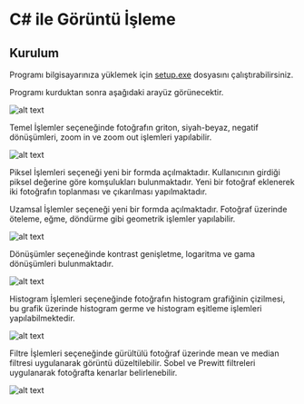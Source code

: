 # C# ile Görüntü İşleme

## Kurulum

Programı bilgisayarınıza yüklemek için [setup.exe](Kurulum/setup.exe)  dosyasını çalıştırabilirsiniz.

Programı kurduktan sonra aşağıdaki arayüz görünecektir.

![alt text](https://github.com/acbr5/G-r-nt-leme/blob/master/Images/ilk.JPG)

Temel İşlemler seçeneğinde fotoğrafın griton, siyah-beyaz, negatif dönüşümleri, zoom in ve zoom out işlemleri yapılabilir.

![alt text](https://github.com/acbr5/G-r-nt-leme/blob/master/Images/temel.png)

Piksel İşlemleri seçeneği  yeni bir formda açılmaktadır. Kullanıcının girdiği piksel değerine göre komşulukları bulunmaktadır. Yeni bir fotoğraf eklenerek iki fotoğrafın toplanması ve çıkarılması yapılmaktadır.

Uzamsal İşlemler seçeneği  yeni bir formda açılmaktadır. Fotoğraf üzerinde öteleme, eğme, döndürme gibi geometrik işlemler yapılabilir.

![alt text](https://github.com/acbr5/G-r-nt-leme/blob/master/Images/geometrikuzamsal.JPG)

Dönüşümler seçeneğinde kontrast genişletme, logaritma ve gama dönüşümleri bulunmaktadır.

![alt text](https://github.com/acbr5/G-r-nt-leme/blob/master/Images/donusumler.png)

Histogram İşlemleri seçeneğinde fotoğrafın histogram grafiğinin çizilmesi, bu grafik üzerinde histogram germe ve histogram eşitleme işlemleri yapılabilmektedir.

![alt text](https://github.com/acbr5/G-r-nt-leme/blob/master/Images/histogram.png)

Filtre İşlemleri seçeneğinde gürültülü fotoğraf üzerinde mean ve median filtresi uygulanarak görüntü  düzeltilebilir. Sobel ve Prewitt filtreleri uygulanarak fotoğrafta kenarlar belirlenebilir.

![alt text](https://github.com/acbr5/G-r-nt-leme/blob/master/Images/filtre.png)

